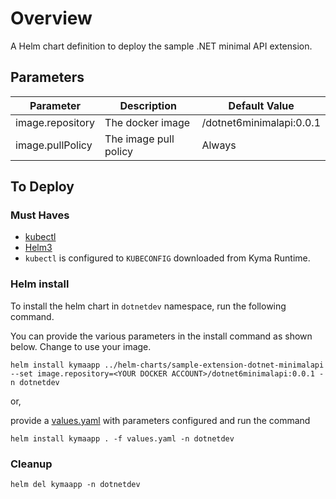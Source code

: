 # Overview

A Helm chart definition to deploy the sample .NET minimal API extension.

## Parameters

| Parameter        | Description                                | Default Value                              |
| ---------------- | ------------------------------------------ | -------------------------------------      |
| image.repository | The docker image                           | <YOUR DOCKER ID>/dotnet6minimalapi:0.0.1   |
| image.pullPolicy | The image pull policy                      | Always                                |

## To Deploy

### Must Haves

* [kubectl](https://kubernetes.io/docs/tasks/tools/install-kubectl/)
* [Helm3](https://helm.sh/docs/intro/install/)
* `kubectl` is configured to `KUBECONFIG` downloaded from Kyma Runtime.

### Helm install

To install the helm chart in `dotnetdev` namespace, run the following command.

You can provide the various parameters in the install command as shown below. Change to use your image.

```shell script
helm install kymaapp ../helm-charts/sample-extension-dotnet-minimalapi --set image.repository=<YOUR DOCKER ACCOUNT>/dotnet6minimalapi:0.0.1 -n dotnetdev
```

or,

provide a [values.yaml](values.yaml) with parameters configured and run the command

```shell script
helm install kymaapp . -f values.yaml -n dotnetdev
```

### Cleanup

```shell script
helm del kymaapp -n dotnetdev
```
